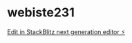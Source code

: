 # webiste231

[Edit in StackBlitz next generation editor ⚡️](https://stackblitz.com/~/github.com/Cipherx7/webiste231)